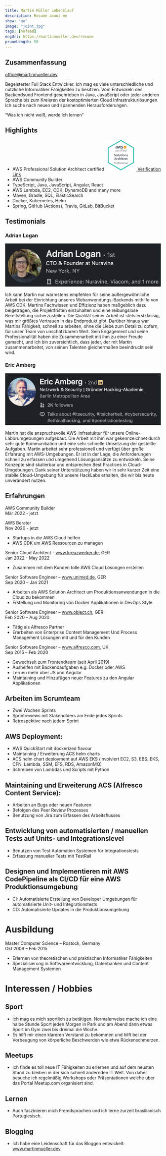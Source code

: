 ```yaml
---
title: Martin Müller Lebenslauf
description: Resume about me
show: "no"
image: "joint.jpg"
tags: [nofeed]
engUrl: https://martinmueller.dev/resume
pruneLength: 50
---
```


## Zusammenfassung

office@martinmueller.dev

Begeisterter Full Stack Entwickler. Ich mag es viele unterschiedliche und nützliche Informatiker Fähigkeiten zu besitzen. Vom Entwickeln des Backendsund Frontend geschrieben in Java, JavaScript oder jeder anderen Sprache bis zum Kreieren der kostoptimierten Cloud Infrastrukturlösungen. Ich suche nach neuen und spannenden Herausforderungen.

“Was ich nicht weiß, werde ich lernen”

## Highlights

- AWS Professional Solution Architect certified [![pic](../resume/cert.png) Verification Link](https://martinmueller.dev/aws-cert)
- AWS Community Builder
- TypeScript, Java, JavaScript, Angular, React
- AWS Lambda, EC2, CDK, DynamoDB and many more
- Maven, Gradle, SQL, ElasticSearch
- Docker, Kubernetes, Helm
- Spring, GitHub (Actions), Travis, GitLab, BitBucket

## Testimonials

### Adrian Logan

[![pic](https://raw.githubusercontent.com/mmuller88/mmblog/master/content/resume/testimonialAdrian.png)](https://www.linkedin.com/in/adrian-logan-a52027b5)

Ich kann Martin nur wärmstens empfehlen für seine außergewöhnliche Arbeit bei der Einrichtung unseres Webanwendungs-Backends mithilfe von AWS CDK. Martins Fachwissen und Effizienz haben maßgeblich dazu beigetragen, die Projektfristen einzuhalten und eine reibungslose Bereitstellung sicherzustellen. Die Qualität seiner Arbeit ist stets erstklassig, was mir größtes Vertrauen in das Endprodukt gibt. Darüber hinaus war Martins Fähigkeit, schnell zu arbeiten, ohne die Liebe zum Detail zu opfern, für unser Team von unschätzbarem Wert. Sein Engagement und seine Professionalität haben die Zusammenarbeit mit ihm zu einer Freude gemacht, und ich bin zuversichtlich, dass jeder, der mit Martin zusammenarbeitet, von seinen Talenten gleichermaßen beeindruckt sein wird.

### Eric Amberg

[![pic](https://raw.githubusercontent.com/mmuller88/mmblog/master/content/resume/testimonialEric.png)](https://www.linkedin.com/in/ericamberg)

Martin hat die anspruchsvolle AWS-Infrastuktur für unsere Online-Laborumgebungen aufgebaut. Die Arbeit mit ihm war gekennzeichnet durch sehr gute Kommunikation und eine sehr schnelle Umsetzung der gestellte Aufgaben. Martin arbeitet sehr professionell und verfügt über große Erfahrung mit AWS-Umgebungen. Er ist in der Lage, die Anforderungen schnell zu erfassen und umgehend Lösungsansätze zu entwickeln. Seine Konzepte sind skalierbar und entsprechen Best Practices in Cloud-Umgebungen. Dank seiner Unterstützung haben wir in sehr kurzer Zeit eine stabile Cloud-Umgebung für unsere HackLabs erhalten, die wir bis heute unverändert nutzen.

## Erfahrungen

AWS Community Builder \
Mär 2022 - jetzt

AWS Berater \
Nov 2020 - jetzt

- Startups in die AWS Cloud helfen
- AWS CDK um AWS Ressourcen zu managen

Senior Cloud Architect - www.kreuzwerker.de, GER \
Jan 2022 - May 2022

- Zusammen mit dem Kunden tolle AWS Cloud Lösungen erstellen

Senior Software Engineer – www.unimed.de, GER \
Sep 2020 – Jan 2021

- Arbeiten als AWS Solution Architect um Produktionsanwendungen in die Cloud zu bekommen
- Erstellung und Monitoring von Docker Applikationen in DevOps Style

Senior Software Engineer – www.object.ch, GER \
Feb 2020 – Aug 2020

- Tätig als Alfresco Partner
- Erarbeiten von Enterprise Content Management Und Process Management Lösungen mit und für den Kunden

Senior Software Engineer – www.alfresco.com, UK \
Sep 2015 – Feb 2020

- Gewechselt zum Frontendteam (seit April 2019)
- Aushelfen mit Backendaufgaben e.g. Docker oder AWS
- Lernen mehr über JS und Angular
- Maintaining und Hinzufügen neuer Features zu den Angular Applikationen

## Arbeiten im Scrumteam

- Zwei Wochen Sprints
- Sprintreviews mit Stakeholders am Ende jedes Sprints
- Retrospektive nach jedem Sprint

## AWS Deployment:

- AWS QuickStart mit dockerized flavour
- Maintaining / Erweiterung ACS helm charts
- ACS helm chart deployment auf AWS EKS (involviert EC2, S3, EBS, EKS, CFN, Lambda, SSM, EFS, RDS, AmazonMQ)
- Schreiben von Lambdas und Scripts mit Python

## Maintaining und Erweiterung ACS (Alfresco Content Service):

- Arbeiten an Bugs oder neuen Featuren
- Befolgen des Peer Review Prozesses
- Benutzung von Jira zum Erfassen des Arbeitsflusses

## Entwicklung von automatisierten / manuellen Tests auf Units- und Integrationslevel

- Benutzen von Test Automation Systemen für Integrationstests
- Erfassung manueller Tests mit TestRail

## Designen und Implementieren mit AWS CodePipeline als CI/CD für eine AWS Produktionsumgebung

- CI: Automatisierte Erstellung von Developer Umgebungen für automatisierte Unit- und Integrationstests
- CD: Automatisierte Updates in die Produktionsumgebung

# Ausbildung

Master Computer Science – Rostock, Germany \
Okt 2009 – Feb 2015

- Erlernen von theoretischen und praktischen Informatiker Fähigkeiten
- Spezialisierung in Softwareentwicklung, Datenbanken und Content Management Systemen

# Interessen / Hobbies

## Sport

- Ich mag es mich sportlich zu betätigen. Normalerweise mache ich eine halbe Stunde Sport jeden Morgen in Park und am Abend dann etwas Sport im Gym zwei bis dreimal die Woche.
- Es hilft mir einen klareren Verstand zu bekommen und hilft bei der Vorbeugung von körperliche Beschwerden wie etwa Rückenschmerzen.

## Meetups

- Ich finde es toll neue IT Fähigkeiten zu erlernen und auf dem neusten Stand zu bleiben in der sich schnell ändernden IT Welt. Von daher besuche ich regelmäßig Workshops oder Präsentationen welche über das Portal Meetup.com organisiert sind.

## Lernen

- Auch faszinieren mich Fremdsprachen und ich lerne zurzeit brasilianisch Portugiesisch.

## Blogging

- Ich habe eine Leidenschaft für das Bloggen entwickelt: www.martinmueller.dev
